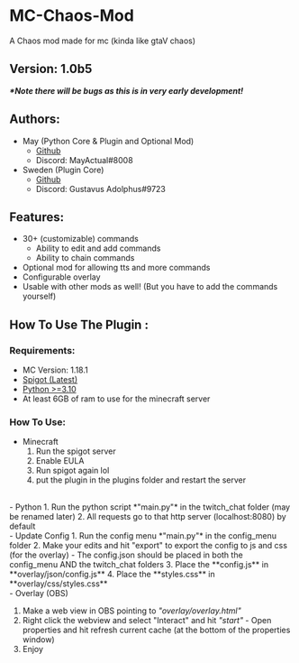 # MC-Chaos-Mod
A Chaos mod made for mc (kinda like gtaV chaos)

## Version: 1.0b5
***\*Note there will be bugs as this is in very early development!***
## Authors:

 - May (Python Core & Plugin and Optional Mod)
     - [Github](https://github.com/MayD524)
     - Discord: MayActual#8008
 - Sweden (Plugin Core)
     - [Github](https://github.com/SwedenWarfare)
     - Discord: Gustavus Adolphus#9723

## Features: 

 - 30+ (customizable) commands
    - Ability to edit and add commands
    -  Ability to chain commands
 - Optional mod for allowing tts and more commands
 - Configurable overlay
 - Usable with other mods as well! (But you have to add the commands yourself)
 


## How To Use The Plugin :

### Requirements:

 - MC Version: 1.18.1
 - [Spigot (Latest)](https://getbukkit.org/get/bf7ac3b5bc08ea97d22919680d240a80)
 - [Python >=3.10](https://www.python.org/ftp/python/3.10.2/python-3.10.2-amd64.exe)
 - At least 6GB of ram to use for the minecraft server
  
### How To Use:

- Minecraft
  1. Run the spigot server 
  2. Enable EULA 
  3. Run spigot again lol
  4. put the plugin in the plugins folder and restart the server
<br>
- Python
  1. Run the python script *"main.py"* in the twitch_chat folder (may be renamed later)
  2. All requests go to that http server (localhost:8080) by default
<br>
- Update Config
  1. Run the config menu *"main.py"* in the config_menu folder
  2. Make your edits and hit "export" to export the config to js and css (for the overlay)
    - The config.json should be placed in both the config_menu AND the twitch_chat folders
  3. Place the **config.js** in **overlay/json/config.js**
  4. Place the **styles.css** in **overlay/css/styles.css**
<br>
- Overlay (OBS)

  1. Make a web view in OBS pointing to *"overlay/overlay.html"*
  2. Right click the webview and select "Interact" and hit *"start"*
    - Open properties and hit refresh current cache (at the bottom of the properties window)
  3. Enjoy
   
